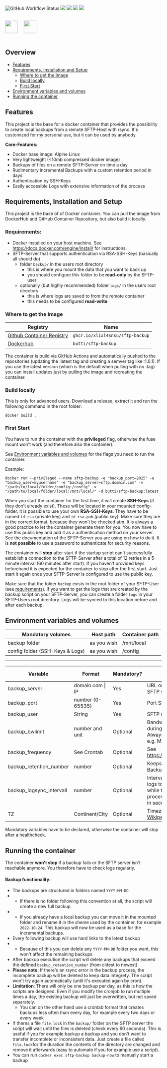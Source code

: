 
![GitHub Workflow Status](https://img.shields.io/github/actions/workflow/status/XLixl4snSU/sftp-backup/docker-publish.yml?style=flat-square)
![](https://img.shields.io/github/release-date/XLixl4snSU/sftp-backup?style=flat-square)
![](https://img.shields.io/docker/v/butti/sftp-backup/latest?style=flat-square)
![](https://img.shields.io/docker/image-size/butti/sftp-backup/latest?style=flat-square)
![](https://img.shields.io/docker/pulls/butti/sftp-backup?style=flat-square)

 <br>
 <a href="https://github.com/XLixl4snSU/sftp-backup"><img src="https://github.githubassets.com/images/modules/logos_page/GitHub-Logo.png" height="40"></a>    &nbsp;&nbsp;&nbsp;   <a href="https://hub.docker.com/r/butti/sftp-backup"><img src="https://www.docker.com/wp-content/uploads/2022/03/horizontal-logo-monochromatic-white.png" height="40" ></a>
 <br><br>
 
## Overview
- [Features](#Features)
- [Requirements, Installation and Setup](#requirements-installation-and-setup)
	- [Where to get the Image](#Where-to-get-the-Image)
	- [Build locally](#Build-locally)
	- [First Start](#First-Start)
- [Environment variables and volumes](#Environment-variables-and-volumes) 
- [ Running the container](#Running-the-container)

## Features
This project is the base for a docker container that provides the possibility to create local backups from a remote SFTP-Host with rsync. It's customized for my personal use, but it can be used by anybody.

**Core-Features:**

 - Docker base image: Alpine Linux
 - Very lightweight (<10mb compressed docker image)
 - Backups of files on a remote SFTP-Server on time a day
 - Rudimentary incremental Backups with a custom retention period in days
 - Authentication by SSH-Keys
 - Easily accessible Logs with extensive information of the process
## Requirements, Installation and Setup
This project is the base of of Docker container. You can pull the image from DockerHub and GitHub Container Repository, but also build it locally.
### Requirements:
 - Docker installed on your host machine. See https://docs.docker.com/engine/install/ for instructions.
 - SFTP-Server that supports authentication via RSA-SSH-Keys (basically all should do)
	 - folder `backup/` in the users root directory
		 - this is where you mount the data that you want to back up
		 - you should configure this folder to be **read-only** by the SFTP-user
	 - optionally (but highly recommended) folder `logs/` in the users root directory
		 - this is where logs are saved to from the remote container
		 - this needs to be configured **read-write**



### Where to get the Image
|Registry| Name |
|--|--|
|[Github Container Registry](https://github.com/XLixl4snSU/sftp-backup/pkgs/container/sftp-backup)|`ghcr.io/xlixl4snsu/sftp-backup`
| [Dockerhub](https://hub.docker.com/r/butti/sftp-backup) | `butti/sftp-backup` |

The container is build via GitHub Actions and automatically pushed to the repositories (updating the :latest tag and creating a semver tag like :1.0.1).
If you use the latest version (which is the default when pulling with no :tag) you can install updates just by pulling the image and recreating the container.
### Build locally
This is only for advanced users.
Download a release, extract it and run the following command in the root folder:

    docker build .

### First Start
You have to run the container with the **privileged** flag, otherwise the fuse mount won't work (and therefore also the container).

See [Environment variables and volumes](#Environment-variables-and-volumes) for the flags you need to run the container.

Example:

    docker run --privileged --name sftp-backup -e "backup_port=2025" -e "backup_user=myusername" -e "backup_server=sftp.domain.com" -v "/path/to/local/folder/config:/config" -v "/path/to/local/folder/local:/mnt/local/" -d butti/sftp-backup:latest
    

When you start the container for the first time, it will create **SSH-Keys** (if they don't already exist). These will be located in your mounted config-folder.
It is possible to use your own **RSA-SSH-Keys**. They have to be named `id_rsa` (private key) and `id_rsa.pub` (public key). Make sure they are in the correct format, because they won't be checked atm. It is always a good practice to let the container generate them for you. 
You now have to use this public key and add it as a authentication method on your server. See the documentation of the SFTP-Server you are using on how to do it. It is **not possible** to use a password to authenticate for security reasons.

The container will **stop** after start if the startup script can't successfully establish a connection to the SFTP-Server after a total of 12 retries in a 5-minute interval (60 minutes after start).
If you haven't provided keys beforehand it is expected for the container to stop after the first start. Just start it again once your SFTP-Server is configured to use the public key.

Make sure that the folder `backup` exists in the root folder of your SFTP-User (see [requirements](#requirements)).
If you want to get the logs that are created by the backup script on your SFTP-Server, you can create a folder `logs` in your SFTP-Users root directory. Logs will be synced to this location before and after each backup.


## Environment variables and volumes

|Mandatory volumes|Host path|Container path|
|--|--|--| 
|backup folder|as you wish|/mnt/local|
|config folder (SSH-Keys & Logs)|as you wish|/config|
---
|Variable|Format|Mandatory?|Info|Default value
|--|--|--|--|--|
|backup_server|domain.com \| IP|Yes| URL or IP of the SFTP server|-
|backup_port|number (0-65535)|Yes|Port SFTP server|-
|backup_user|String|Yes|SFTP username|-
|backup_bwlimit|number and unit|Optional|Bandwith limit during the backup. Always add a unit, e.g. M = Megabyte|4M
|backup_frequency|See Crontab |Optional|See https://crontab.guru|10 3 * * *
|backup_retention_number|number| Optional|Keeps last X (daily) Backups|7
|backup_logsync_intervall|number |Optional|Intervall to sync logs to origin server while the backup process is running in seconds.|10s
|TZ|Continent/City|Optional|Timezone (see [Wikipedia](https://en.wikipedia.org/wiki/List_of_tz_database_time_zones))|Europe/Berlin

Mandatory variables have to be declared, otherwise the container will stop after a healthcheck.


## Running the container
The container **won't stop** if a backup fails or the SFTP server isn't reachable anymore. You therefore have to check logs regularly.

#### Backup functionality:

- The backups are structured in folders named  `YYYY-MM-DD`
- - If there is no folder following this convention at all, the script will create a new full backup
- - If you already have a local backup you can move it in the mounted folder and rename it in the sheme used by the container, for example `2022-10-24`. This backup will now be used as a base for the incremental backups.
- Every following backup will use hard links to the latest backup 
- - Because of this you can delete any `YYYY-MM-DD`  folder you want, this won't affect the remaining backups
- After backup execution the script will delete any backups that exceed the defined `backup_retention_number` (from oldest to newest)
- **Please note:** If there's an rsync error in the backup process, the incomplete backup will be deleted to keep data integrety. The script won't try again automatically (until it's executed again by cron).
- **Limitation**: There will only be one backup per day, as this is how the scripts are designed. Even if you modify the cronjob to run multiple times a day, the existing backup will just be overwritten, but not saved separately.
	- You can on the other hand use a crontab format that creates backups less often than every day, for example every two days or every week
- If theres a file `file.lock` in the `backup/` folder on the SFTP server the script will wait until the files is deleted (check every 60 seconds).
This is useful if you for example backup a backup and you don't want to transfer incomplete or inconsistent data. 
Just create a file called `file.lock`for the duration the contents of the directory are changed and remove it afterwards (easy to automate if you for example use a script).
- You can run `docker exec sftp-backup backup-now` to manually start a backup
